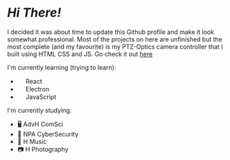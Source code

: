 # _Hi There!_
I decided it was about time to update this Github profile and make it look somewhat professional.
Most of the projects on here are unfinished but the most complete (and my favourite) is my PTZ-Optics camera controller that I built using HTML CSS and JS.
Go check it out [here](https://www.github.com/j-trueman/PTZ-Optics)

I'm currently learning (trying to learn):
 - <img src="https://tse2.mm.bing.net/th/id/OIP.K-4RqDC6zFrpAG31ayDDOgHaHa?pid=ImgDet&rs=1" width="15"> React 
 - <img src="https://www.electronjs.org/assets/img/logo.svg" width="15"> Electron
 - <img src="https://upload.wikimedia.org/wikipedia/commons/6/6a/JavaScript-logo.png" width="15"> JavaScript

I'm currently studying:
 - 🖥️ AdvH ComSci
 - 🐉 NPA CyberSecurity
 - 🎼 H Music
 - 📷 H Photography
